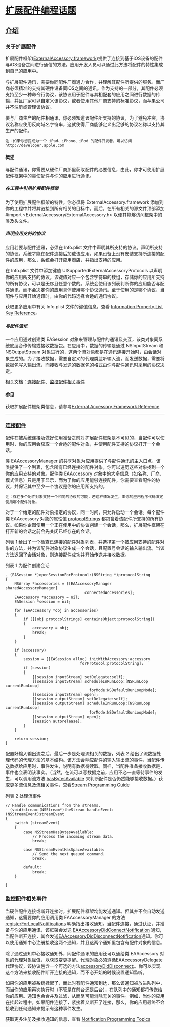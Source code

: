 # [扩展配件编程话题](https://developer.apple.com/library/content/featuredarticles/ExternalAccessoryPT/Introduction/Introduction.html#//apple_ref/doc/uid/TP40009498-SW1)

## [介绍](https://developer.apple.com/library/content/featuredarticles/ExternalAccessoryPT/Introduction/Introduction.html#//apple_ref/doc/uid/TP40009498-SW1)

### 关于扩展配件
扩展配件框架([ExternalAccessory.framework](https://developer.apple.com/reference/externalaccessory))提供了连接到基于iOS设备的配件与iOS设备之间进行通信的方法。应用开发人员可以通过此方法将配件的特性集成到自己的应用中。

与扩展配件通讯，需要你同配件厂商通力合作，并理解其配件所提供的服务。而厂商必须精准的支持其硬件设备同iOS之间的通讯。作为支持的一部分，其配件必须支持至少一种命令行协议，该协议用于配件与其相配套的应用之间进行数据的传输，并且厂家可以自定义该协议，或者使用其他厂商支持的标准协议，而苹果公司并不注册或管理该协议。

要与厂商生产的配件相通讯，你必须知道该配件所支持的协议，为了避免冲突，协议名称应使用反向域名字符串，这就使得厂商能够定义出足够的协议名称以支持其生产的配件。

```
注：如果你想要成为一个 iPad、iPhone、iPod 的配件开发者，可以访问 http://developer.apple.com
```

#### 概述
与配件通讯，你需要从硬件厂商那里获取配件的必要信息，由此，你才可使用扩展配件框架中的类使配件与你的应用进行通讯。

##### 在工程中引用扩展配件框架
为了使用扩展配件框架的特性，你必须将 ExternalAccessory.framework 添加到你的工程中并将其链接到所有相关的目标中。而后，在所有相关的源文件顶部添加 #import <ExternalAccessory/ExternalAccessory.h> 以便其能够访问框架中的类及头文件。

##### 声明应用支持的协议
应用若要与配件通讯，必须在 Info.plist 文件中声明其所支持的协议。声明所支持的协议，系统才能在配件连接后加载该应用，如果设备上没有安装支持所连接的配件的应用，那么，系统会打开应用商店，并指出支持的应用。

在 Info.plist 文件中添加键值 UISupportedExternalAccessoryProtocols 以声明你的应用所支持的协议。该键值对应一个包含字符串的数组，存储你的应用所支持的所有协议，可以是无序且任意个数的。系统会使用该列表判断你的应用能否与配件通讯，而不会决定你的应用具体使用哪个协议通讯。至于使用的是哪个协议，当配件与应用开始通讯时，由你的代码选择合适的通讯协议。

获取更多应用中有关 Info.plist 文件的键值信息，查看 [Information Property List Key Reference](https://developer.apple.com/library/content/documentation/General/Reference/InfoPlistKeyReference/Introduction/Introduction.html#//apple_ref/doc/uid/TP40009247)。

##### 与配件通讯
一个应用通过创建类 EASession 对象来管理与配件的通讯及交互，该类对象同系统底层合作传输或接收数据包。在应用中，数据的传输是通过 NSInputStream 和 NSOutputStream 对象进行的，这两个流对象都是在通讯连接开始时，由会话对象生成的。为了接收数据，需要自定义的代理类监听输入流，而发送数据，需要将数据包写入输出流，而接收与发送的数据包的格式由你与配件通讯时采用的协议决定。

相关文档：[连接配件](#ConnectingtoanAccessory)、[监控配件相关事件](#MonitoringAccessory-RelatedEvents)

#### 参见
获取扩展配件框架类信息，请参考[External Accessory Framework Reference](https://developer.apple.com/reference/externalaccessory)

---
### [连接配件](id:ConnectingtoanAccessory)
配件在被系统连接及做好使用准备之前对扩展配件框架是不可见的，当配件可以使用时，你的应用会获取一个合适的配件对象，并使用配件支持的协议打开一个会话。

类 [EAAccessoryManager](https://developer.apple.com/reference/externalaccessory/eaaccessorymanager) 的共享对象为应用提供了与配件通讯的主入口点，该类提供了一个列表，包含所有已经连接的配件对象，你可以遍历这些对象找到一个你的应用支持的对象。配件类 [EAAccessory](https://developer.apple.com/reference/externalaccessory/eaaccessory) 对象中的大多信息（如名称、厂商、模式信息）只是用于显示，而为了你的应用能够连接配件，你需要查看配件的协议，并保证其中至少一个协议是你的应用所支持的。

```
注：存在多个配件对象支持一个相同的协议的可能，若这种情况发生，由你的应用程序代码决定使用哪个配件对象。
```
对于一个给定的配件对象指定的协议，同一时间，只允许启动一个会话。每个配件类 EAAccessory 对象的属性值 [protocolStrings](https://developer.apple.com/reference/externalaccessory/eaaccessory/1613877-protocolstrings?language=objc) 都包含着该配件所支持的所有协议。如果你企图使用一个正在使用中的协议创建一个会话，那么，扩展配件框架在打开新的会话之前会先关闭已经存在的会话。

列表 1 给出了一个检查已连接的配件对象列表，并选择第一个被应用支持的配件对象的方法，并为该配件对象协议生成一个会话，且配置号会话的输入输出流。当该方法返回了会话对象，则连接配件成功并开始传送并接收数据。

列表 1 为配件创建会话

```
- (EASession *)openSessionForProtocol:(NSString *)protocolString
{
    NSArray *accessories = [[EAAccessoryManager sharedAccessoryManager]
                                   connectedAccessories];
    EAAccessory *accessory = nil;
    EASession *session = nil;
 
    for (EAAccessory *obj in accessories)
    {
        if ([[obj protocolStrings] containsObject:protocolString])
        {
            accessory = obj;
            break;
        }
    }
 
    if (accessory)
    {
        session = [[EASession alloc] initWithAccessory:accessory
                                 forProtocol:protocolString];
        if (session)
        {
            [[session inputStream] setDelegate:self];
            [[session inputStream] scheduleInRunLoop:[NSRunLoop currentRunLoop]
                                     forMode:NSDefaultRunLoopMode];
            [[session inputStream] open];
            [[session outputStream] setDelegate:self];
            [[session outputStream] scheduleInRunLoop:[NSRunLoop currentRunLoop]
                                     forMode:NSDefaultRunLoopMode];
            [[session outputStream] open];
            [session autorelease];
        }
    }
 
    return session;
}
```
配置好输入输出流之后，最后一步是处理流相关的数据，列表 2 给出了流数据处理代码的代理方法的基本结构。该方法会响应配件的输入输出流的事件，当配件传送数据给应用时，事件发生，说明有数据待读取。同样，当配件准备接收数据是，事件也会表明该事实。（当然，在流可以写数据之前，应用不必一直等待事件的发生，可以调用流方法 [hasBytesAvailable](https://developer.apple.com/reference/foundation/inputstream/1409410-hasbytesavailable) 来判断配件是否仍然能够接收数据。）获取更多流信息及流相关事件，查看[Stream Programming Guide](https://developer.apple.com/library/content/documentation/Cocoa/Conceptual/Streams/Streams.html#//apple_ref/doc/uid/10000188i)

列表 2 处理流事件

```
// Handle communications from the streams.
- (void)stream:(NSStream*)theStream handleEvent:(NSStreamEvent)streamEvent
{
    switch (streamEvent)
    {
        case NSStreamHasBytesAvailable:
            // Process the incoming stream data.
            break;
 
        case NSStreamEventHasSpaceAvailable:
            // Send the next queued command.
            break;
 
        default:
            break;
    }
 
}
```

### [监控配件相关事件](id:MonitoringAccessory-RelatedEvents)
当硬件配件连接或断开连接时，扩展配件框架均能发送通知。但其并不会自动发送通知，这需要你的应用调用类 EAAccessoryManager 的方法 [registerForLocalNotifications](https://developer.apple.com/reference/externalaccessory/eaaccessorymanager/1613873-registerforlocalnotifications) 明确指出接收通知。当配件连接，通过认证，并准备与你的应用通讯，该框架会发送 [EAAccessoryDidConnectNotification](https://developer.apple.com/reference/foundation/nsnotification.name/1613827-eaaccessorydidconnect) 通知,当配件断开连接，其会发送[EAAccessoryDidDisconnectNotification](https://developer.apple.com/reference/foundation/nsnotification.name/1613901-eaaccessorydiddisconnect)通知。你可以使用通知中心注册接收这两个通知，并且这两个通知里包含有配件对象的信息。

除了通过通知中心接收通知外，同配件通讯的应用还可以通给类 EAAccessory 对象的代理对象赋值，以获取变更提醒。代理对象必须遵循[EAAccessoryDelegate](https://developer.apple.com/reference/externalaccessory/eaaccessorydelegate)代理协议，该协议包含一个可选的方法[accessoryDidDisconnect:](https://developer.apple.com/reference/externalaccessory/eaaccessorydelegate/1613858-accessorydiddisconnect)。你可以实现这个方法来接收配件断开连接的通知，而不必开始的时候设置通知监听。

如果你的应用被系统挂起了，而此时有配件通知到达，那么该通知被放进队列中，而当你的应用再次执行时（不管是在前台还是后台），在队列中的通知都将传送给你的应用。通知也会合并及过滤，从而尽可能消除无关的事件。例如，当你的应用在挂起过程中，如果配件连接了，紧接着又断开了连接，那么，你的应用最终不会接收到任何通知来提示有这种事件发生。

获取更多注册及接收通知的信息，查看 [Notification Programming Topics](https://developer.apple.com/library/content/documentation/Cocoa/Conceptual/Notifications/Introduction/introNotifications.html#//apple_ref/doc/uid/10000043i)
